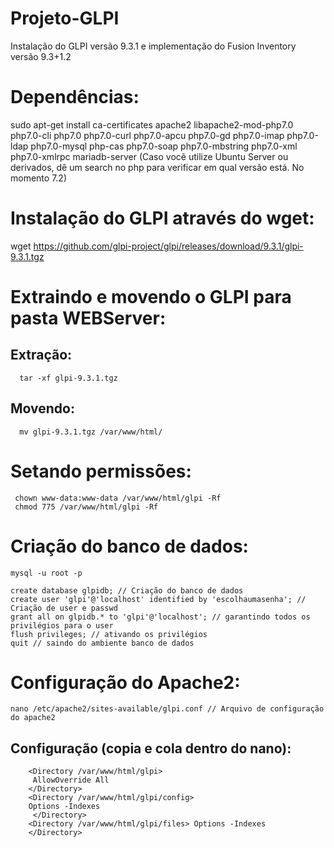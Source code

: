 # Projeto-GLPI
Instalação do GLPI versão 9.3.1 e implementação do Fusion Inventory versão 9.3+1.2

# Dependências:
  sudo apt-get install ca-certificates apache2 libapache2-mod-php7.0 php7.0-cli php7.0 php7.0-curl php7.0-apcu php7.0-gd php7.0-imap php7.0-ldap php7.0-mysql php-cas php7.0-soap php7.0-mbstring php7.0-xml php7.0-xmlrpc mariadb-server
  (Caso vocẽ utilize Ubuntu Server ou derivados, dê um search no php para verificar em qual versão está. No momento 7.2)
  
 # Instalação do GLPI através do wget: 
  wget https://github.com/glpi-project/glpi/releases/download/9.3.1/glpi-9.3.1.tgz
  
 # Extraindo e movendo o GLPI para pasta WEBServer:
  ## Extração:
      tar -xf glpi-9.3.1.tgz
  ## Movendo:
      mv glpi-9.3.1.tgz /var/www/html/
 
 # Setando permissões:
     chown www-data:www-data /var/www/html/glpi -Rf
     chmod 775 /var/www/html/glpi -Rf
     
 # Criação do banco de dados:
    mysql -u root -p
 
    create database glpidb; // Criação do banco de dados
    create user 'glpi'@'localhost' identified by 'escolhaumasenha'; // Criação de user e passwd
    grant all on glpidb.* to 'glpi'@'localhost'; // garantindo todos os privilégios para o user
    flush privileges; // ativando os privilégios
    quit // saindo do ambiente banco de dados
    
  # Configuração do Apache2:
    nano /etc/apache2/sites-available/glpi.conf // Arquivo de configuração do apache2
   ## Configuração (copia e cola dentro do nano): 
        <Directory /var/www/html/glpi>
         AllowOverride All
        </Directory>
        <Directory /var/www/html/glpi/config>
        Options -Indexes
         </Directory>
        <Directory /var/www/html/glpi/files> Options -Indexes
        </Directory>
   
 

